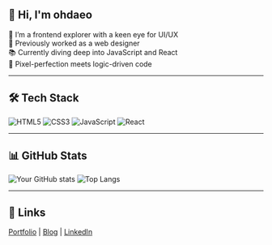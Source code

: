 ## 👋 Hi, I'm ohdaeo

🌱 I’m a frontend explorer with a keen eye for UI/UX  
💼 Previously worked as a web designer  
📚 Currently diving deep into JavaScript and React  
🎨 Pixel-perfection meets logic-driven code  

---

## 🛠 Tech Stack  
![HTML5](https://img.shields.io/badge/HTML5-E34F26?style=flat-square&logo=html5&logoColor=white)
![CSS3](https://img.shields.io/badge/CSS3-1572B6?style=flat-square&logo=css3&logoColor=white)
![JavaScript](https://img.shields.io/badge/JavaScript-F7DF1E?style=flat-square&logo=javascript&logoColor=black)
![React](https://img.shields.io/badge/React-61DAFB?style=flat-square&logo=react&logoColor=black)
<!-- 원하는 기술 더 추가 -->

---

## 📊 GitHub Stats
![Your GitHub stats](https://github-readme-stats.vercel.app/api?username=your-username&show_icons=true&theme=radical)
![Top Langs](https://github-readme-stats.vercel.app/api/top-langs/?username=your-username&layout=compact&theme=radical)

---

## 🔗 Links
[Portfolio](https://yourportfolio.com) | [Blog](https://yourblog.com) | [LinkedIn](https://linkedin.com/in/yourprofile)
